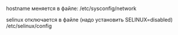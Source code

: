 hostname меняется в файле:
/etc/sysconfig/network

selinux отключается в файле (надо установить SELINUX=disabled)
/etc/selinux/config
